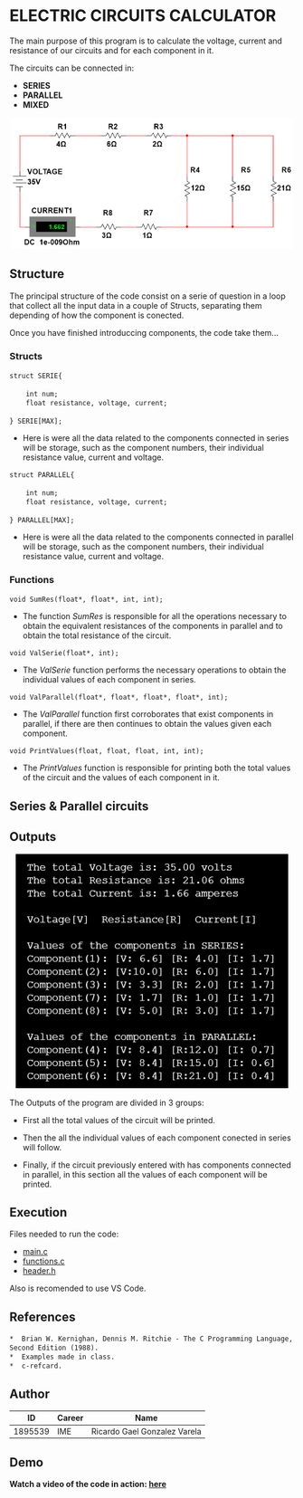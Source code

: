 # ELECTRIC CIRCUITS CALCULATOR


The main purpose of this program is to calculate the voltage, current and resistance of our circuits and for each component in it. 


The circuits can be connected in: 
 

* **SERIES**
* **PARALLEL**
* **MIXED**

<p align="center">
<img src="https://github.com/Rickgzz/C/blob/main/Exercises/example2.png">
</p>

## Structure

The principal structure of the code consist on a serie of question in a loop that collect all the input data in a couple of Structs, separating them depending of how the component is conected.

Once you have finished introduccing components, the code take them...

### Structs

```
struct SERIE{

    int num;
    float resistance, voltage, current;

} SERIE[MAX];
```
* Here is were all the data related to the components connected in series will be storage, such as the component numbers, their individual resistance value, current and voltage.



```
struct PARALLEL{

    int num;
    float resistance, voltage, current;
    
} PARALLEL[MAX];
```
* Here is were all the data related to the components connected in parallel will be storage, such as the component numbers, their individual resistance value, current and voltage.

### Functions

```
void SumRes(float*, float*, int, int);
```
* The function *SumRes* is responsible for all the operations necessary to obtain the equivalent resistances of the components in parallel and to obtain the total resistance of the circuit.
  
```
void ValSerie(float*, int);
```
* The *ValSerie* function performs the necessary operations to obtain the individual values of each component in series.

```
void ValParallel(float*, float*, float*, float*, int);
```
* The *ValParallel* function first corroborates that exist components in parallel, if there are then continues to obtain the values given each component.

```
void PrintValues(float, float, float, int, int);
```
* The *PrintValues* function is responsible for printing both the total values of the circuit and the values of each component in it.

## Series & Parallel circuits

## Outputs

<p align="center">
<img src="https://github.com/Rickgzz/C/blob/main/Exercises/outputs.png">
</p>

The Outputs of the program are divided in 3 groups:


* First all the total values of the circuit will be printed.

* Then the all the individual values of each component conected in series will follow.

* Finally, if the circuit previously entered with has components connected in parallel, in this section all the values of each component will be printed.

## Execution

Files needed to run the code:

* [main.c](https://github.com/Rickgzz/C/blob/main/PIA/Project/mainV8.c)
* [functions.c](https://github.com/Rickgzz/C/blob/main/PIA/Project/functions.c)
* [header.h](https://github.com/Rickgzz/C/blob/main/PIA/Project/header.h)

Also is recomended to use VS Code.

## References
```
*  Brian W. Kernighan, Dennis M. Ritchie - The C Programming Language, Second Edition (1988). 
*  Examples made in class.
*  c-refcard.
```

## Author

| ID | Career | Name |
| ------------ | ------------ | ------------ |
| 1895539 | IME | Ricardo Gael Gonzalez Varela |


## Demo

**Watch a video of the code in action: [here](https://www.youtube.com/watch?v=dQw4w9WgXcQ)**

